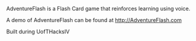 AdventureFlash is a Flash Card game that reinforces learning using voice.

A demo of AdventureFlash can be found at http://AdventureFlash.com

Built during UofTHacksIV
